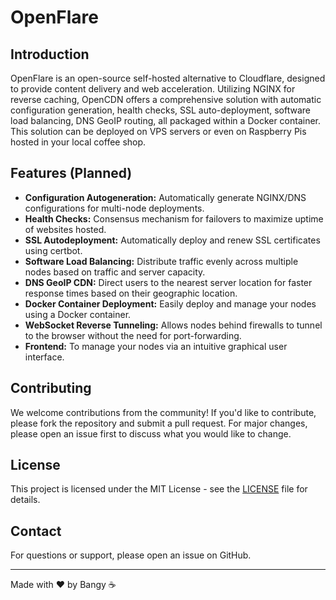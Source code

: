 # OpenFlare

## Introduction

OpenFlare is an open-source self-hosted alternative to Cloudflare, designed to provide content delivery and web acceleration. Utilizing NGINX for reverse caching, OpenCDN offers a comprehensive solution with automatic configuration generation, health checks, SSL auto-deployment, software load balancing, DNS GeoIP routing, all packaged within a Docker container. This solution can be deployed on VPS servers or even on Raspberry Pis hosted in your local coffee shop.

## Features (Planned)

- **Configuration Autogeneration:** Automatically generate NGINX/DNS configurations for multi-node deployments.
- **Health Checks:** Consensus mechanism for failovers to maximize uptime of websites hosted.
- **SSL Autodeployment:** Automatically deploy and renew SSL certificates using certbot.
- **Software Load Balancing:** Distribute traffic evenly across multiple nodes based on traffic and server capacity.
- **DNS GeoIP CDN:** Direct users to the nearest server location for faster response times based on their geographic location.
- **Docker Container Deployment:** Easily deploy and manage your nodes using a Docker container.
- **WebSocket Reverse Tunneling:** Allows nodes behind firewalls to tunnel to the browser without the need for port-forwarding.
- **Frontend:** To manage your nodes via an intuitive graphical user interface.

## Contributing

We welcome contributions from the community! If you'd like to contribute, please fork the repository and submit a pull request. For major changes, please open an issue first to discuss what you would like to change.

## License

This project is licensed under the MIT License - see the [LICENSE](LICENSE) file for details.

## Contact

For questions or support, please open an issue on GitHub.

---

Made with ❤️ by Bangy ☕